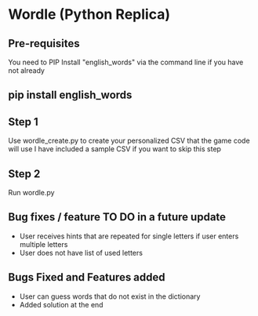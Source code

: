 # Wordle (Python Replica)

## Pre-requisites
You need to PIP Install "english_words" via the command line if you have not already
## pip install english_words

## Step 1
Use wordle_create.py to create your personalized CSV that the game code will use
I have included a sample CSV if you want to skip this step

## Step 2
Run wordle.py

## Bug fixes / feature TO DO in a future update
- User receives hints that are repeated for single letters if user enters multiple letters
- User does not have list of used letters

## Bugs Fixed and Features added
- User can guess words that do not exist in the dictionary
- Added solution at the end
